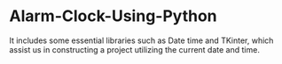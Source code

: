 # Alarm-Clock-Using-Python
It includes some essential libraries such as Date time and TKinter, which assist us in constructing a project utilizing the current date and time. 
